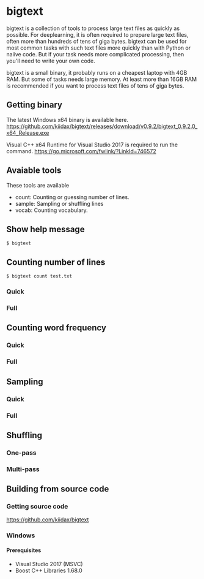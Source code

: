 # bigtext

bigtext is a collection of tools to process large text files as
quickly as possible. For
deeplearning, it is often required to prepare large text files, often
more than hundreds of tens of giga bytes. bigtext can be used for
most common tasks with such text files more quickly than with Python
or naiive code. But if your
task needs more complicated processing, then you'll need to
write your own code.

bigtext is a small binary, it probably runs on a cheapest laptop with
4GB RAM. But some of tasks needs large memory. At least more than 16GB
RAM is recommended if you want to process text files of tens of giga
bytes.

## Getting binary

The latest Windows x64 binary is available here.
https://github.com/kiidax/bigtext/releases/download/v0.9.2/bigtext_0.9.2.0_x64_Release.exe

Visual C++ x64 Runtime for Visual Studio 2017 is required to run the command.
https://go.microsoft.com/fwlink/?LinkId=746572

## Avaiable tools

These tools are available

- count: Counting or guessing number of lines.
- sample: Sampling or shuffling lines
- vocab: Counting vocabulary.

## Show help message

```
$ bigtext
```

## Counting number of lines

```
$ bigtext count test.txt
```

### Quick

### Full

## Counting word frequency

### Quick

### Full

## Sampling

### Quick

### Full

## Shuffling

### One-pass

### Multi-pass

## Building from source code

### Getting source code

https://github.com/kiidax/bigtext

### Windows

#### Prerequisites

- Visual Studio 2017 (MSVC)
- Boost C++ Libraries 1.68.0
